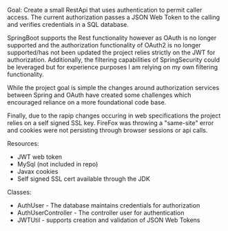 Goal:
Create a small RestApi that uses authentication to permit caller access. The current authorization
passes a JSON Web Token to the calling and verifies credentials in a SQL database. 

SpringBoot supports the Rest functionality however as OAuth is no longer supported and
the authorization functionality of OAuth2 is no longer supported/has not been updated
the project relies strictly on the JWT for authorization. Additionally, the filtering capabilities
of SpringSecurity could be leveraged but for experience purposes I am relying on my own filtering 
functionality. 

While the project goal is simple the changes around authorization services between Spring and OAuth have
created some challenges which encouraged reliance on a more foundational code base.

Finally, due to the rapip changes occuring in web specifications the project relies
on a self signed SSL key. FireFox was throwing a "same-site" error and cookies were not persisting
through browser sessions or api calls.

Resources:
- JWT web token
- MySql (not included in repo)
- Javax cookies
- Self signed SSL cert available through the JDK

Classes:
- AuthUser - The database maintains credentials for authorization
- AuthUserController - The controller user for authentication
- JWTUtil - supports creation and validation of JSON Web Tokens